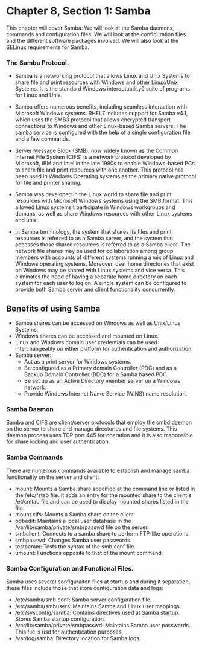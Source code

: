 # Chapter 8, Section 1: Samba

This chapter will cover Samba: We will look at the Samba daemons, commands and configuration files. We will look at the configuration files and the different software packages involved. We will also look at the SELinux requirements for Samba.

### The Samba Protocol.

- Samba is a networking protocol that allows Linux and Unix Systems to share file and print resources with Windows and other Linux/Unix Systems. It is the standard Windows interoptability0 suite of programs for Linux and Unix.

- Samba offers numerous benefits, including seamless interaction with Microsoft Windows systems. RHEL7 includes support for Samba v4.1, which uses the SMB3 protocol that allows encrypted transport connections to Windows and other Linux-based Samba servers. The samba service is configured with the help of a single configuration file and a few commands.

- Server Message Block (SMB), now widely known as the Common Internet File System (CIFS) is a network protocol developed by Microsoft, IBM and Intel in the late 1980s to enable Windows-based PCs to share file and print resources with one another. This protocol has been used in Windows Operating systems as the primary native protocol for file and printer sharing.

- Samba was developed in the Linux world to share file and print resources with Microsoft Windows systems using the SMB format. This allowed Linux systems t participate in Windows workgroups and domans, as well as share Windows resources with other Linux systems and unix.

- In Samba terminology, the system that shares its files and print resources is referred to as a Samba server, and the system that accesses those shared resources is referred to as a Samba client. The network file shares may be used for collaboration among group members with accounts of different systems running a mix of Linux and Windows operating systems. Moreover, user home directories that exist on Windows may be shared with Linux systems and vice versa. This eliminates the need of having a separate home directory on each system for each user to log on. A single system can be configured to provide both Samba server and client functionality concurrently.

## Benefits of using Samba

- Samba shares can be accessed on Windows as well as Unix/Linus Systems.
- Windows shares can be accessed and mounted on Linux.
- Linux and Windows domain user credentials can be used interchangeably on either platform for authentication and authorization.
- Samba server:
  - Act as a print server for Windows systems.
  - Be configured as a Primary domain Controller (PDC) and as a Backup Domain Controller (BDC) for a Samba based PDC.
  - Be set up as an Active Directory member server on a Windows network.
  - Provide Windows Internet Name Service (WINS) name resolution.

### Samba Daemon

Samba and CIFS are client/server protocols that employ the smbd daemon on the server to share and manage directories and file systems. This daemon process uses TCP port 445 for operation and it is also responsible for share locking and user authentication.

### Samba Commands

There are numerous commands available to establish and manage samba functionality on the server and client:

- mount: Mounts a Samba share specified at the command line or listed in the /etc/fstab file. it adds an entry for the mounted share to the client's /et/cmtab file and can be used to display mounted shares listed in the file.
- mount.cifs: Mounts a Samba share on the client.
- pdbedit: Maintains a local user database in the /var/lib/samba/private/smb/passwd file on the server.
- smbclient: Connects to a samba share to perform FTP-like operations.
- smbpasswd: Changes Samba user passwords.
- testparam: Tests the syntax of the smb.conf file.
- umount: Functions opposite to that of the mount command.

### Samba Configuration and Functional Files.

Samba uses several configuraiton files at startup and during it separation, these files include those that store configuration data and logs:

- /etc/samba/smb.conf: Samba server configuration file.
- /etc/samba/smbusers: Maintains Samba and Linux user mappings.
- /etc/sysconfig/samba: Contains directives used at Samba startup. Stores Samba startup configuration.
- /var/lib/samba/private/smbpasswd: Maintains Samba user passwords. This file is usd for authentication purposes.
- /var/log/samba: Directory location for Samba logs.
